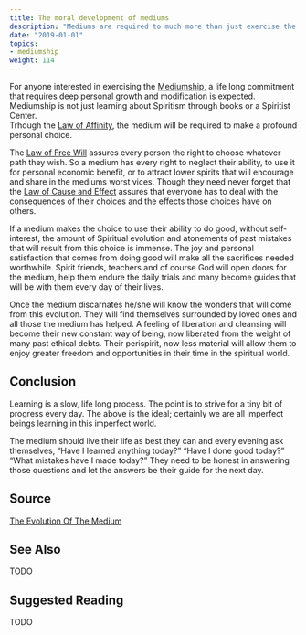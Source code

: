 ```yaml
---
title: The moral development of mediums
description: "Mediums are required to much more than just exercise the mediumship: know themselves and develop their moral character."
date: "2019-01-01"
topics:
- mediumship
weight: 114
---
```


For anyone interested in exercising the [Mediumship](/spiritism/mediumship), a life long commitment that requires deep personal growth and modification
is expected. Mediumship is not just learning about Spiritism through books or a Spiritist Center.  
Trhough the [Law of Affinity](/divine-laws/affinity), the medium will be required to make a profound personal choice.

The [Law of Free Will](/divine-laws/free-will) assures every person the right to choose whatever path they wish.
So a medium has every right to neglect their ability, to use it for personal economic benefit,
or to attract lower spirits that will encourage and share in the mediums worst vices.
Though they need never forget that the [Law of Cause and Effect](/divine-laws/cause-effect) assures that everyone has to 
deal with the consequences of their choices and the effects those choices have on others.

If a medium makes the choice to use their ability to do good, without self-interest, the amount of Spiritual
evolution and atonements of past mistakes that will result from this choice is immense.
The joy and personal satisfaction that comes from doing good will make all the sacrifices needed worthwhile.
Spirit friends, teachers and of course God will open doors for the medium, help them endure the daily trials 
and many become guides that will be with them every day of their lives.

Once the medium discarnates he/she will know the wonders that will come from this evolution. They will find themselves surrounded by loved ones and all those the medium has helped. A feeling of liberation and cleansing will become their new constant way of being, now liberated from the weight of many past ethical debts. Their perispirit, now less material will allow them to enjoy greater freedom and opportunities in their time in the spiritual world.

## Conclusion
Learning is a slow, life long process. The point is to strive for a tiny bit of progress every day. The above is the ideal; certainly we are all imperfect beings learning in this imperfect world.

The medium should live their life as best they can and every evening ask themselves, “Have I learned anything today?” “Have I done good today?” “What mistakes have I made today?” They need to be honest in answering those questions and let the answers be their guide for the next day.

## Source
[The Evolution Of The Medium](http://www.sgny.org/spiritism-guide/mediumship/medium-evolution/)

## See Also
TODO

## Suggested Reading
TODO


